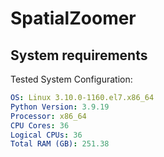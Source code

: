 # SpatialZoomer
## System requirements

Tested System Configuration:
``` yaml
OS: Linux 3.10.0-1160.el7.x86_64
Python Version: 3.9.19
Processor: x86_64
CPU Cores: 36
Logical CPUs: 36
Total RAM (GB): 251.38
```

